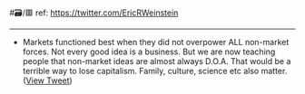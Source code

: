 #🗃/🟥 
ref: 
https://twitter.com/EricRWeinstein

---

- Markets functioned best when they did not overpower ALL non-market forces.
  Not every good idea is a business. But we are now teaching people that non-market ideas are almost always D.O.A.
  That would be a terrible way to lose capitalism. Family, culture, science etc also matter. ([View Tweet](https://twitter.com/EricRWeinstein/status/1570231758205095936))

